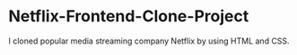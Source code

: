 # Netflix-Frontend-Clone-Project
I cloned popular media streaming company Netflix by using HTML and CSS.
